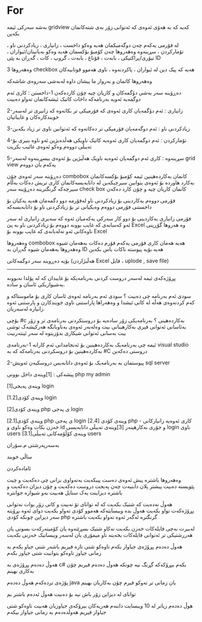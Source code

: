# For
بەشە سەرکی ئیمە gridview کەیە کە بە هەۆی ئەوەی کە ئەتوانی زۆر بەی شتەکانمان بکەین 

لە فۆرمی یەکەم چەن دوگەمیکمان هەیە وەکو 
داخست ، زانیاری ، زیادکردنی ناو ، تۆمارکردن ، سڕینەوە
وەهەروها چەن کۆمبۆ بۆکسمان هەیە وەکو 
بەیانینان/ئیواران ، تیۆری/پراکتیکی ، بابەت ، قۆناغ ، بابەت ، گروپ ، کات ، گەڕان بە پێی ID 

وەهەروها 3 checkbox هەیە کە پیک دین لە 
ئیواران ، پاکردنەوە ، ناوی هەموو قوتابیەکان 

وەهەروها کاتمان و بەروار ما پیشان داوە لەبەشی سەروەی شاشەکە

دەڕۆینە سەر بەشی دۆگمەکان و کاریان چیە چۆن کاردەکەن
1-داخستن : کاری ئەم دوگمەیە ئەویە بەرنامەکە داخات کاتیک ئیشەکانمان تەواو دەبیت

2-زانیاری : ئەم دۆگمەیان کاری ئەوەی کە فۆرمیکی تر بکاتەوە کە زانیری تر لەسەر خویندکارەکان و غایباتیان 

3-زیادکردنی ناو : ئەم دوگەمەیان فۆرمیکی تر دەکاتەوە کە ئەتوانین ناوی تر زیاد بکەین

4-تۆمارکردن : ئەم دوگمەیان کاری ئەوەیە کاتیک ناویکی هەڵدەبژین ئەو ناوە بنیری بۆ تەیبڵی دووەم وەکو ئەوەی غائیب بکریت

5-سڕینەوە : کاری ئەم دوگمەیان ئەوەیە ناویک هەڵبژین بۆ ئەوەی بیسڕینەوە لەسەر grid view یەکەم یان دووەم

دەڕۆینە سەر ئەوەی چۆن combobox کانمان بەکاردەهینین
ئیمە کۆمبۆ بۆکسەکانمان بەکارد هاوردە بۆ ئەوەی بتوانین سیرچبکەین لە داتابەیسەکانمان کاری تریش دەکات بەڵام سیرچەکە گرنگترینە
دەڕۆینە سەر check box کانمان کاریان چیە و چۆن کارد دەکەن





فۆرمی دووەم بەکاردینی بۆ زیادکردنی ناو 
لەفۆرمە دوو دگمەمان هەیە یەکیان بۆ داخستنی فۆرمی دووەم وەیکیانی تر بۆ زیادکردنی ناو بۆ داتابەیسەکە




فۆرمی زانیاری بەکاردینی بۆ دوو کار سەرکی یەکەمیان ئەوە کە سەیری زانیاری لە سەر ئەو کەسانەی که غایب بوونە 
دووەم بۆ زیادکردنی ناو بە پێ Excel وە هەروها گۆڕینی ناوەکانی ئەو تەلەبانەی کە غایب بوونە بۆ Excel 



وەهەروها combobox هەیە هەمان کاری فۆرمی یەکەم فۆرم دەکات بەهەمان شیوە وەهەروها بەهەمان شیوە گەڕان بە ID هەیە بۆیە پیوستە ناکات باس بکەین

بۆیە دەڕوینە سەر دوگمەکانی (هەڵبژاردن Excel فایل ، uplode , save file)











--------------------

پڕۆژەکەی ئیمە لەسەر دروست کردنی بەرنامەیکە بۆ غایبدان کە لە پۆلدا نەبوونە بەشیوازیکی ئاسان و سادە.

سودی ئەم بەرنامە چی دەبیت ؟
سودی ئەم بەرنامە ئەوەی ئاسان کاری بۆ ماموستاکە و کەم کردنەوەی هەڵە لە کاتی ئیشدا و وەهەراها پاراستنی ناوی خویندکارن و پارستنی ئەوە زانیارە لەسەریان.

بۆچی #c بەکاردەهینی ؟ 
بەرنامەیکی زۆر سادەیە بۆ دروستکردنی بەرنامەی تر
و زۆر بەئاسانی ئەتوانی فیری بەکارهینانی بیت
وەلەبەر ئەوەی بەناوبانگە هەرکیشەک توشی بیت بەسانی ئەتوانی شیکاری بدۆزیتوە لە سەر ئینتەرنیت



ئیمە چی بەرنامەیک بەکاردەهینین بۆ ئەنجامدانی ئەم کارانە 
1-بەرنامەی visual studio بەکاردەهینین بۆ دروسکردنی بەرنامەکە کە بە #C دروستی دەکەین

2-پیوستمان بە بەرنامەیک بۆ ئەوەی داتابەیس دروسکیەن ئەویش sql server 


 










پیشەکی :
[1]وینەی داخل بوونی php my admin

[1]وینەی پەیجی login 

[1.2]وینەی کۆدی login

[2]وینەی کۆدی php ی پەجی login

[2.1]وینەی کۆدی php ی پەجی login
[2.4] وینەی کۆدی php - کاری ئەوەیە زانیارکانی خەزن بکات وەکو ناوی و id و جۆری بەکارهینەر
[3]وینەی تەیبڵی داتابەیسی login ناوی users
[3.1]وینەی کۆڵۆمەکانی تەیبڵی users




بەسەرپەرشتی م.سۆران

ساڵی خویند

ئامادەکردن







وەهەروها باشترە پیش ئەوەی دەست پیبکەیت بەتەواوی بزانی چی دەکەیت و چیت پێویستە دەبیت پیشتر پلان دابنیەت چەن پەیجت دروست دەکەیت و چۆن دیزان دەکەیت و باشترە دیزاینت یەک ستایل هەبیت بەو شیوازە جوانترە 

هەوڵ نەدەیت کە شتیک بکەیت کە لە توانای تۆ نەبیت و کاتی زۆر بوات نەتوانی پڕۆژەکەت تواو بکەیت هەوڵ بدە ویبسایتەکە هەموو کۆدی تەواو بکەیت دوای ئەوە بڕۆیتە سەر دیزاین 
چونکە کۆدی php گرنگترە ئەگەر ئەوە تەواو بکەیت باشترە 

لەبیرت نەچی فایلەکات خەزن بکەیت نەکاو شتیک بسڕێتەوە یان کۆمیتەرکەت بسوتی یان هەررشتیکی تر ئەتوانی فایلەکات بخەیتە ناو میمۆری یان لەسەر ویبساتیک خەزنی بکەیت






هەوڵ دەدەم پڕۆژەی جیاواز بکەم تاوەکو شتی تازە فیربم باشەر شتی جیاو بکەم بە زمانی جیاوز تاوەکو بتوانیت شتی جیاوز بکەم 

هەوڵ دەدەم پڕۆژەی بە c# بکەم بیڕۆکەکە گڕنگ نیە چونکە هەوڵ دەدەم فیربم چۆن بەکاری بهینم 

پۆژەی تردەکەم هەوڵ دەدەم java یان زمانی تر تەوکو فیرم چۆن بەکاریان بهینم 

توانای لە دیزاین زۆر باش نیە بۆ دەبیت هەوڵ ئەدەم باشتر بم 

هوڵ دەدەم زیاتر لە 10 ویبسایت دابنەم هەریەکان بیرۆکەی جیاوزیان هەبیت تاوەکو شتی جیاواز فیربم هەوڵدەدەم بە زمانی جیاواز بیکەم
